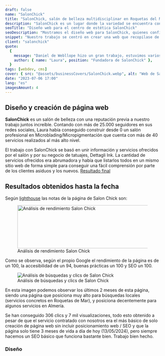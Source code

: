 ```yaml
---
draft: false
name: "SalonChick"
title: "SalonChick, salón de belleza multidisciplinar en Roquetas del Mar"
description: "SalonChick es un lugar donde la variedad se encuentra con la destreza de expertos para resaltar tu belleza y realzar tu auténtica esencia"
seoTitle: "Diseño web para el centro de estética SalonChick"
seoDescription: "Mostramos el diseño web para SalonChick, quienes confiaron en nosotros para crear una página web equiparable a su amplia popularidad en redes."
snippet: "Nuestro trabajo se centró en crear una web que recopilase de forma elegante, informativa y estructurada todos los servicios que este salón ofrecía, debido a su enorme variedad era necesaria una página web que los listase de forma sencilla para que los clientes y usuarios la tengan siempre disponible."
client: "salonchick"
quote:
  {
    message: "Daniel de Webllope hizo un gran trabajo, estuvimos varios meses comunicándonos para que todo saliese perfecto, manteniendo su profesionalidad al mismo tiempo que escuchaba todas mis peticiones y cambios deseados en la página.",
    author: { name: "Laura", position: "Fundadora de SalonChick" },
  }
tags: [webdev, cms]
cover: { src: "@assets/businessCovers/SalonChick.webp", alt: "Web de SalonChick" }
date: "2023-07-06 17:00"
lang: "es"
imagesAmount: 4
---
```


## Diseño y creación de página web

**SalonChick** es un salón de belleza con una reputación previa a nuestro trabajo juntos increíble. Contando con más de 25.000 seguidores en sus redes sociales, Laura había conseguido construir desde 0 un salón profesional en Microblading/Micropigmentación que cuenta con más de 40 servicios realizados al más alto nivel.

El trabajo con SalonChick se basó en unir información y servicios ofrecidos por el salón y por su negocio de tatuajes, Dettagli Ink. La cantidad de servicios ofrecidos era abrumadora y había que listarlos todos en un mismo sitio web de forma simple para conseguir una fácil comprensión por parte de los clientes asiduos y los nuevos.
<a href="https://centroesteticasalonchick.com" rel="nofollow">Resultado final</a>

## Resultados obtenidos hasta la fecha

Según [lighthouse](https://es.semrush.com/blog/como-utilizar-google-lighthouse/) las notas de la página de Salon Chick son:

<figure>
<img src="/blogImages/lighthouse-web-salonchick.png" title="Análisis de rendimiento Salon Chick" alt="Análisis de rendimiento Salon Chick" width="760" height="140" loading="lazy"/>
<figcaption class="text-center">Análisis de rendimiento Salon Chick<figcaption>
</figure>

Como se observa, según el propio Google el rendimiento de la página es de un 100, la accesibilidad de un 94, buenas prácticas un 100 y SEO un 100.

<figure>
<img src="/blogImages/search-analytics-salonchick.png" title="Análisis de búsquedas y clics de Salon Chick" alt="Análisis de búsquedas y clics de Salon Chick" loading="lazy"/>
<figcaption class="text-center">Análisis de búsquedas y clics de Salon Chick<figcaption>
</figure>

En esta imagen podemos observar los últimos 2 meses de esta página, siendo una página que posiciona muy alto para búsquedas locales (servicios concretos en Roquetas de Mar), y posiciona decentemente para algunos servicios en Almería.

Se han conseguido 306 clics y 7 mil visualizaciones, todo esto obtenido a pesar de que el servicio contratado con nosotros era el más básico de solo creación de página web sin incluir posicionamiento web / SEO y que la página solo tiene 3 meses de vida a día de hoy (13/05/2024), pero siempre hacemos un SEO básico que funciona bastante bien. Trabajo bien hecho.

### Diseño
